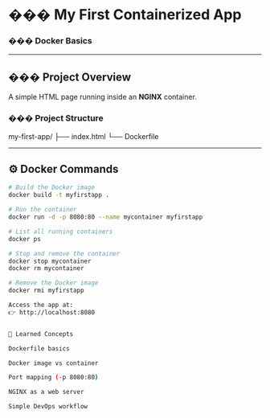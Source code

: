 # ��� My First Containerized App

### ���  Docker Basics

---

## ��� Project Overview
A simple HTML page running inside an **NGINX** container.

### ��� Project Structure

my-first-app/
├── index.html
└── Dockerfile

---

## ⚙️ Docker Commands
```bash
# Build the Docker image
docker build -t myfirstapp .

# Run the container
docker run -d -p 8080:80 --name mycontainer myfirstapp

# List all running containers
docker ps

# Stop and remove the container
docker stop mycontainer
docker rm mycontainer

# Remove the Docker image
docker rmi myfirstapp

Access the app at:
👉 http://localhost:8080


🧠 Learned Concepts

Dockerfile basics

Docker image vs container

Port mapping (-p 8080:80)

NGINX as a web server

Simple DevOps workflow
